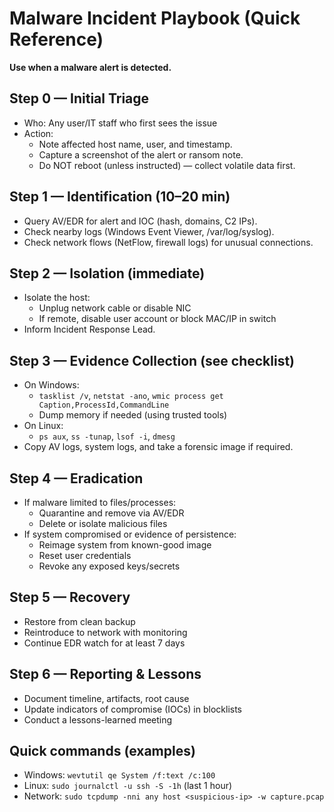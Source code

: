 # Malware Incident Playbook (Quick Reference)

**Use when a malware alert is detected.**

## Step 0 — Initial Triage
- Who: Any user/IT staff who first sees the issue
- Action:
  - Note affected host name, user, and timestamp.
  - Capture a screenshot of the alert or ransom note.
  - Do NOT reboot (unless instructed) — collect volatile data first.

## Step 1 — Identification (10–20 min)
- Query AV/EDR for alert and IOC (hash, domains, C2 IPs).
- Check nearby logs (Windows Event Viewer, /var/log/syslog).
- Check network flows (NetFlow, firewall logs) for unusual connections.

## Step 2 — Isolation (immediate)
- Isolate the host:
  - Unplug network cable or disable NIC
  - If remote, disable user account or block MAC/IP in switch
- Inform Incident Response Lead.

## Step 3 — Evidence Collection (see checklist)
- On Windows:
  - `tasklist /v`, `netstat -ano`, `wmic process get Caption,ProcessId,CommandLine`
  - Dump memory if needed (using trusted tools)
- On Linux:
  - `ps aux`, `ss -tunap`, `lsof -i`, `dmesg`
- Copy AV logs, system logs, and take a forensic image if required.

## Step 4 — Eradication
- If malware limited to files/processes:
  - Quarantine and remove via AV/EDR
  - Delete or isolate malicious files
- If system compromised or evidence of persistence:
  - Reimage system from known-good image
  - Reset user credentials
  - Revoke any exposed keys/secrets

## Step 5 — Recovery
- Restore from clean backup
- Reintroduce to network with monitoring
- Continue EDR watch for at least 7 days

## Step 6 — Reporting & Lessons
- Document timeline, artifacts, root cause
- Update indicators of compromise (IOCs) in blocklists
- Conduct a lessons-learned meeting

## Quick commands (examples)
- Windows: `wevtutil qe System /f:text /c:100`
- Linux: `sudo journalctl -u ssh -S -1h` (last 1 hour)
- Network: `sudo tcpdump -nni any host <suspicious-ip> -w capture.pcap`
